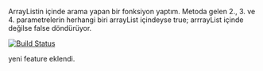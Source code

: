 ArrayListin içinde arama yapan bir fonksiyon yaptım. Metoda gelen 2., 3. ve 4. parametrelerin herhangi biri arrayList içindeyse true; arrrayList içinde değilse false döndürüyor.

[![Build Status](https://app.travis-ci.com/kayrameral/aaaa.svg?branch=main)](https://app.travis-ci.com/kayrameral/aaaa)

yeni feature eklendi.